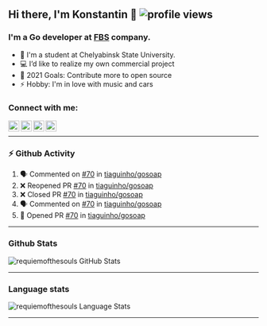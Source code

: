 ## Hi there, I'm Konstantin 👋 <img src="https://gpvc.arturio.dev/requiemofthesouls" alt="profile views">

### I'm a Go developer at [FBS](https://fbs.com) company.
- 🔭 I'm a student at Chelyabinsk State University.
- 💻 I’d like to realize my own commercial project
- 📖 2021 Goals: Contribute more to open source
- ⚡ Hobby: I'm in love with music and cars

### Connect with me:  
[<img align="left" alt="requiemofthesouls | Telegram" width="22px" src="https://www.flaticon.com/svg/static/icons/svg/1532/1532545.svg" />][telegram]
[<img align="left" alt="requiemofthesouls | Instagram" width="22px" src="https://www.flaticon.com/svg/static/icons/svg/1409/1409946.svg" />][instagram]
[<img align="left" alt="requiemofthesouls | Habr Career" width="22px" src="https://career.habr.com/images/favicons/favicon-32.png" />][habr_career]
[<img align="left" alt="requiemofthesouls | Email" width="22px" src="https://www.flaticon.com/svg/static/icons/svg/732/732200.svg" />][email]
</br> 

---

### ⚡ Github Activity
<!--START_SECTION:activity-->
1. 🗣 Commented on [#70](https://github.com/tiaguinho/gosoap/issues/70) in [tiaguinho/gosoap](https://github.com/tiaguinho/gosoap)
2. ❌ Reopened PR [#70](https://github.com/tiaguinho/gosoap/pull/70) in [tiaguinho/gosoap](https://github.com/tiaguinho/gosoap)
3. ❌ Closed PR [#70](https://github.com/tiaguinho/gosoap/pull/70) in [tiaguinho/gosoap](https://github.com/tiaguinho/gosoap)
4. 🗣 Commented on [#70](https://github.com/tiaguinho/gosoap/issues/70) in [tiaguinho/gosoap](https://github.com/tiaguinho/gosoap)
5. 💪 Opened PR [#70](https://github.com/tiaguinho/gosoap/pull/70) in [tiaguinho/gosoap](https://github.com/tiaguinho/gosoap)
<!--END_SECTION:activity-->

---

### Github Stats
<img alt="requiemofthesouls GitHub Stats" src="https://github-readme-stats.codestackr.vercel.app/api?username=requiemofthesouls&show_icons=true&hide_border=false" />  

---
 
### Language stats  
<img alt="requiemofthesouls Language Stats" src="https://github-readme-stats.vercel.app/api/top-langs/?username=requiemofthesouls&langs_count=10&hide=html,jupyter notebook,css&exclude_repo=PP4E,-,stepic,starwars,tango_with_django,learning_golang,el_diary&layout=compact" />

---

[habr_career]: https://career.habr.com/requiemofthesouls
[instagram]: https://www.instagram.com/requiemofthesouls/
[telegram]: https://t.me/keep_on_rail
[email]: mailto:dimamid99+work@gmail.com
